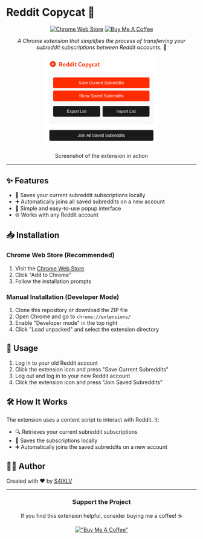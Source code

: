 # Reddit Copycat 🚀

<div align="center">

[![Chrome Web Store](https://img.shields.io/chrome-web-store/v/dlbgdjjfgmdobjcjdlohjfgmkeljeegp?style=for-the-badge&logo=google-chrome&logoColor=white&label=Chrome%20Store)](https://chromewebstore.google.com/detail/reddit-copycat/dlbgdjjfgmdobjcjdlohjfgmkeljeegp?authuser=3&hl=en)
[![Buy Me A Coffee](https://img.shields.io/badge/Buy%20Me%20A%20Coffee-support-%23FFDD00?style=for-the-badge&logo=buy-me-a-coffee&logoColor=black)](https://buymeacoffee.com/s4lxlv)

*A Chrome extension that simplifies the process of transferring your subreddit subscriptions between Reddit accounts.* 🔄

</div>

<div align="center">
  <img src="social-preview.png" alt="App Image" width="300"/>
  <p>Screenshot of the extension in action</p>
</div>

---

## ✨ Features

- 💾 Saves your current subreddit subscriptions locally
- ➕ Automatically joins all saved subreddits on a new account
- 🎨 Simple and easy-to-use popup interface
- 🌐 Works with any Reddit account

## 📥 Installation

### Chrome Web Store (Recommended)
1. Visit the [Chrome Web Store](https://chromewebstore.google.com/detail/reddit-copycat/dlbgdjjfgmdobjcjdlohjfgmkeljeegp?authuser=3&hl=en)
2. Click "Add to Chrome"
3. Follow the installation prompts

### Manual Installation (Developer Mode)
1. Clone this repository or download the ZIP file
2. Open Chrome and go to `chrome://extensions/`
3. Enable "Developer mode" in the top right
4. Click "Load unpacked" and select the extension directory

## 🚀 Usage

1. Log in to your old Reddit account
2. Click the extension icon and press "Save Current Subreddits"
3. Log out and log in to your new Reddit account
4. Click the extension icon and press "Join Saved Subreddits"

## 🛠️ How It Works

The extension uses a content script to interact with Reddit. It:
- 🔍 Retrieves your current subreddit subscriptions
- 💾 Saves the subscriptions locally
- ➕ Automatically joins the saved subreddits on a new account

## 👨‍🦱 Author

Created with ❤️ by [S4lXLV](https://github.com/S4lXLV)

---

<div align="center">

### Support the Project

If you find this extension helpful, consider buying me a coffee! ☕

[!["Buy Me A Coffee"](https://www.buymeacoffee.com/assets/img/custom_images/orange_img.png)](https://buymeacoffee.com/s4lxlv)

</div>
